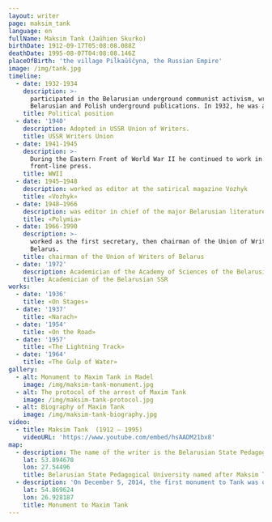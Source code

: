 ```yaml
---
layout: writer
page: maksim_tank
language: en
fullName: Maksim Tank (Jaŭhien Skurko)
birthDate: 1912-09-17T05:08:08.088Z
deathDate: 1995-08-07T04:08:08.146Z
placeOfBirth: 'the village Piĺkaŭščyna, the Russian Empire'
image: /img/tank.jpg
timeline:
  - date: 1932-1934
    description: >-
      participated in the Belarusian underground communist activism, writing for
      Belarusian and Polish underground publications. In 1932, he was arrested.
    title: Political position
  - date: '1940'
    description: Adopted in USSR Union of Writers.
    title: USSR Writers Union
  - date: 1941-1945
    description: >-
      During the Eastern Front of World War II he continued to work in the
      front-line press.
    title: WWII
  - date: 1945—1948
    description: worked as editor at the satirical magazine Vozhyk
    title: «Vozhyk»
  - date: 1948—1966
    description: was editor in chief of the major Belarusian literature magazine Polymia.
    title: «Polymia»
  - date: 1966-1990
    description: >-
      worked as the first secretary, then chairman of the Union of Writers of
      Belarus.
    title: chairman of the Union of Writers of Belarus
  - date: '1972'
    description: Academician of the Academy of Sciences of the Belarusian SSR.
    title: Academician of the Belarusian SSR
works:
  - date: '1936'
    title: «On Stages»
  - date: '1937'
    title: «Narach»
  - date: '1954'
    title: «On the Road»
  - date: '1957'
    title: «The Lightning Track»
  - date: '1964'
    title: «The Gulp of Water»
gallery:
  - alt: Monument to Maxim Tank in Madel
    image: /img/maksim-tank-monument.jpg
  - alt: The protocol of the arrest of Maxim Tank
    image: /img/maksim-tank-protocol.jpg
  - alt: Biography of Maxim Tank
    image: /img/maksim-tank-biography.jpg
video:
  - title: Maksim Tank  (1912 — 1995)
    videoURL: 'https://www.youtube.com/embed/hsAADM21bx8'
map:
  - description: The name of the writer is the Belarusian State Pedagogical University.
    lat: 53.894678
    lon: 27.54496
    title: Belarusian State Pedagogical University named after Maksim Tank
  - description: 'On December 5, 2014, the first monument to Tank was opened in Madel.'
    lat: 54.869624
    lon: 26.928187
    title: Monument to Maxim Tank
---
```


